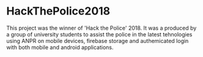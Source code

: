 # HackThePolice2018
This project was the winner of 'Hack the Police' 2018. It was a produced by a group of university students to assist the police in the latest tehnologies using ANPR on mobile devices, firebase storage and authemicated login with both mobile and android applications.
